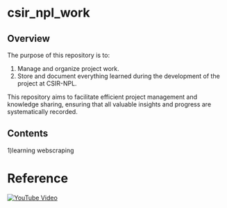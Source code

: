 # csir_npl_work
## Overview
The purpose of this repository is to:
1. Manage and organize project work.
2. Store and document everything learned during the development of the project at CSIR-NPL.

This repository aims to facilitate efficient project management and knowledge sharing, ensuring that all valuable insights and progress are systematically recorded.

## Contents
1)learning webscraping 
  # Reference
   [![YouTube Video](https://i.ytimg.com/vi/2hPCX-p_X8Q/hq720.jpg)](https://www.youtube.com/watch?v=2hPCX-p_X8Q)
